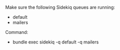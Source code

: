 Make sure the following Sidekiq queues are running:
- default
- mailers

Command:
- bundle exec sidekiq -q default -q mailers
